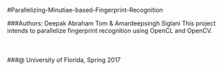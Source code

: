 #Parallelizing-Minutiae-based-Fingerprint-Recognition

###Authors: Deepak Abraham Tom  &  Amardeepsingh Siglani
This project intends to parallelize fingerprint recognition using OpenCL and OpenCV.
</br>
</br>
</br>
</br>
###@ University of Florida, Spring 2017


